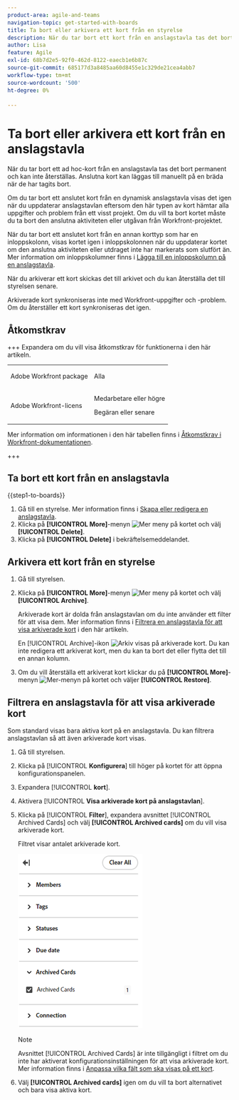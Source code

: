 ```yaml
---
product-area: agile-and-teams
navigation-topic: get-started-with-boards
title: Ta bort eller arkivera ett kort från en styrelse
description: När du tar bort ett kort från en anslagstavla tas det bort permanent och kan inte återställas. När du arkiverar ett kort skickas det till arkivet och du kan återställa det till styrelsen senare.
author: Lisa
feature: Agile
exl-id: 68b7d2e5-92f0-462d-8122-eaecb1e6b87c
source-git-commit: 685177d3a8485aa60d8455e1c329de21cea4abb7
workflow-type: tm+mt
source-wordcount: '500'
ht-degree: 0%

---
```


# Ta bort eller arkivera ett kort från en anslagstavla

När du tar bort ett ad hoc-kort från en anslagstavla tas det bort permanent och kan inte återställas. Anslutna kort kan läggas till manuellt på en bräda när de har tagits bort.

Om du tar bort ett anslutet kort från en dynamisk anslagstavla visas det igen när du uppdaterar anslagstavlan eftersom den här typen av kort hämtar alla uppgifter och problem från ett visst projekt. Om du vill ta bort kortet måste du ta bort den anslutna aktiviteten eller utgåvan från Workfront-projektet.

När du tar bort ett anslutet kort från en annan korttyp som har en inloppskolonn, visas kortet igen i inloppskolonnen när du uppdaterar kortet om den anslutna aktiviteten eller utdraget inte har markerats som slutfört än. Mer information om inloppskolumner finns i [Lägga till en inloppskolumn på en anslagstavla](/help/quicksilver/agile/use-boards-agile-planning-tools/add-intake-column-to-board.md).

När du arkiverar ett kort skickas det till arkivet och du kan återställa det till styrelsen senare.

Arkiverade kort synkroniseras inte med Workfront-uppgifter och -problem. Om du återställer ett kort synkroniseras det igen.

## Åtkomstkrav

+++ Expandera om du vill visa åtkomstkrav för funktionerna i den här artikeln.

<table style="table-layout:auto"> 
 <col> 
 <col> 
 <tbody> 
  <tr> 
   <td role="rowheader">Adobe Workfront package</td> 
   <td> <p>Alla</p> </td> 
  </tr> 
  <tr> 
   <td role="rowheader">Adobe Workfront-licens</td> 
   <td> 
   <p>Medarbetare eller högre</p> 
   <p>Begäran eller senare</p>
   </td> 
  </tr> 
 </tbody> 
</table>

Mer information om informationen i den här tabellen finns i [Åtkomstkrav i Workfront-dokumentationen](/help/quicksilver/administration-and-setup/add-users/access-levels-and-object-permissions/access-level-requirements-in-documentation.md).

+++

## Ta bort ett kort från en anslagstavla

{{step1-to-boards}}

1. Gå till en styrelse. Mer information finns i [Skapa eller redigera en anslagstavla](../../agile/get-started-with-boards/create-edit-board.md).
1. Klicka på **[!UICONTROL More]**-menyn ![Mer meny](assets/more-icon-spectrum.png) på kortet och välj **[!UICONTROL Delete]**.
1. Klicka på **[!UICONTROL Delete]** i bekräftelsemeddelandet.

## Arkivera ett kort från en styrelse

1. Gå till styrelsen.
1. Klicka på **[!UICONTROL More]**-menyn ![Mer meny](assets/more-icon-spectrum.png) på kortet och välj **[!UICONTROL Archive]**.

   Arkiverade kort är dolda från anslagstavlan om du inte använder ett filter för att visa dem. Mer information finns i [Filtrera en anslagstavla för att visa arkiverade kort](#filter-a-board-to-show-archived-cards) i den här artikeln.

   En [!UICONTROL Archive]-ikon ![Arkiv](assets/archive-icon-spectrum-25x20.png) visas på arkiverade kort. Du kan inte redigera ett arkiverat kort, men du kan ta bort det eller flytta det till en annan kolumn.

1. Om du vill återställa ett arkiverat kort klickar du på **[!UICONTROL More]**-menyn ![Mer-menyn](assets/more-icon-spectrum.png) på kortet och väljer **[!UICONTROL Restore]**.

## Filtrera en anslagstavla för att visa arkiverade kort

Som standard visas bara aktiva kort på en anslagstavla. Du kan filtrera anslagstavlan så att även arkiverade kort visas.

1. Gå till styrelsen.
1. Klicka på [!UICONTROL **Konfigurera**] till höger på kortet för att öppna konfigurationspanelen.
1. Expandera [!UICONTROL **kort**].
1. Aktivera [!UICONTROL **Visa arkiverade kort på anslagstavlan**].
1. Klicka på [!UICONTROL **Filter**], expandera avsnittet [!UICONTROL Archived Cards] och välj **[!UICONTROL Archived cards]** om du vill visa arkiverade kort.

   Filtret visar antalet arkiverade kort.

   ![Filtrera arkiverade kort](assets/filter-by-archived-cards.png)

   >[!NOTE]
   >
   >Avsnittet [!UICONTROL Archived Cards] är inte tillgängligt i filtret om du inte har aktiverat konfigurationsinställningen för att visa arkiverade kort. Mer information finns i [Anpassa vilka fält som ska visas på ett kort](/help/quicksilver/agile/get-started-with-boards/customize-fields-on-card.md).

1. Välj **[!UICONTROL Archived cards]** igen om du vill ta bort alternativet och bara visa aktiva kort.
